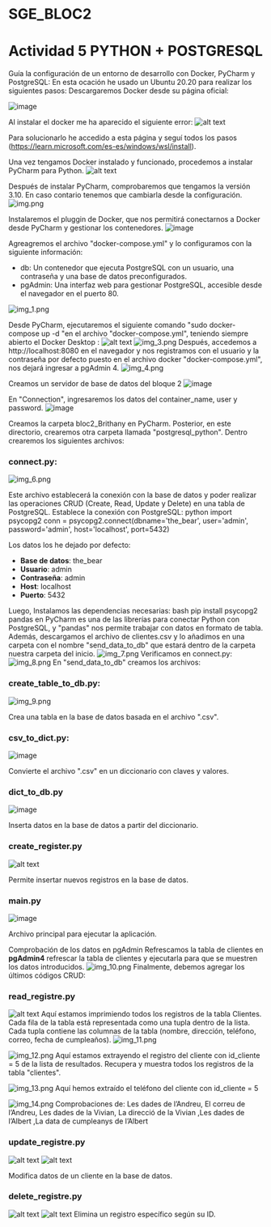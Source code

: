 # SGE_BLOC2
# Actividad 5 PYTHON + POSTGRESQL
Guía la configuración de un entorno de desarrollo con Docker, PyCharm y PostgreSQL:
En esta ocación he usado un Ubuntu 20.20 para realizar los siguientes pasos:
Descargaremos Docker desde su página oficial:

![image](https://github.com/user-attachments/assets/734634e7-3f77-4dd4-89ad-bb05a68cab20)

Al instalar el docker me ha aparecido el siguiente error:
![alt text](image.png)

Para solucionarlo he accedido a esta página y seguí todos los pasos (https://learn.microsoft.com/es-es/windows/wsl/install).

Una vez tengamos Docker instalado y funcionado, procedemos a instalar PyCharm para Python.
![alt text](image-1.png)

Después de instalar PyCharm, comprobaremos que tengamos la versión 3.10. En caso contario tenemos que cambiarla desde la configuración.
![img.png](img.png)

Instalaremos el pluggin de Docker, que nos permitirá conectarnos a Docker desde PyCharm y gestionar los contenedores.
![image](https://github.com/user-attachments/assets/1a4bccac-2f06-46e6-bc07-7451d4e2c7f3)

Agreagremos el archivo "docker-compose.yml" y lo configuramos con la siguiente información:
- db: Un contenedor que ejecuta PostgreSQL con un usuario, una contraseña y una base de datos preconfigurados.
- pgAdmin: Una interfaz web para gestionar PostgreSQL, accesible desde el navegador en el puerto 80.

![img_1.png](img_1.png)

Desde PyCharm, ejecutaremos el siguiente comando "sudo docker-compose up -d
"en el archivo "docker-compose.yml", teniendo siempre abierto el Docker Desktop :
![alt text](image-9.png)
![img_3.png](img_3.png)
Después, accedemos a http://localhost:8080 en el navegador y nos registramos con el usuario y la contraseña por defecto puesto en el archivo docker "docker-compose.yml", nos dejará ingresar a pgAdmin 4.
![img_4.png](img_4.png)

Creamos un servidor de base de datos del bloque 2
![image](https://github.com/user-attachments/assets/3962075c-99b9-49f1-81cd-cfad964a1fe4)

En "Connection", ingresaremos los datos del container_name, user y password.
![image](https://github.com/user-attachments/assets/a9330aab-ef11-40ba-af9a-6b5bd0f830fe)

Creamos la carpeta bloc2_Brithany en PyCharm. Posterior, en este directorio, crearemos otra carpeta llamada "postgresql_python". Dentro crearemos los siguientes archivos:

### **connect.py:**
![img_6.png](img_6.png)


Este archivo establecerá la conexión con la base de datos y poder realizar las operaciones CRUD (Create, Read, Update y Delete) en una tabla de PostgreSQL.
Establece la conexión con PostgreSQL:
python
import psycopg2
conn = psycopg2.connect(dbname='the_bear', user='admin', password='admin', host='localhost', port=5432)

Los datos los he dejado por defecto:
- **Base de datos**: the_bear
- **Usuario**: admin
- **Contraseña**: admin
- **Host**: localhost
- **Puerto**: 5432

Luego, Instalamos las dependencias necesarias:
bash pip install psycopg2 pandas
 en PyCharm es una de las librerías para conectar Python con PostgreSQL, y "pandas" nos permite trabajar con datos en formato de tabla. Además, descargamos el archivo de clientes.csv y lo añadimos en una carpeta con el nombre "send_data_to_db" que estará dentro de la carpeta nuestra carpeta del inicio.
![img_7.png](img_7.png)
Verificamos en connect.py:
![img_8.png](img_8.png)
En "send_data_to_db" creamos los archivos:

### **create_table_to_db.py:**
![img_9.png](img_9.png)

Crea una tabla en la base de datos basada en el archivo ".csv".

### **csv_to_dict.py:**
![image](https://github.com/user-attachments/assets/05362e47-38b4-4b28-86e0-86e6a6715db4)


 Convierte el archivo ".csv" en un diccionario con claves y valores.

### **dict_to_db.py**
![image](https://github.com/user-attachments/assets/dad241b0-7611-42aa-9eed-f9c0291912e8)

Inserta datos en la base de datos a partir del diccionario.

### **create_register.py**
![alt text](image-4.png)

Permite insertar nuevos registros en la base de datos.

### **main.py**
![image](https://github.com/user-attachments/assets/5710dbbe-f56f-4579-a287-22562a08ceb2)

Archivo principal para ejecutar la aplicación.

Comprobación de los datos en pgAdmin
Refrescamos la tabla de clientes en **pgAdmin4** refrescar la tabla de clientes y ejecutarla para que se muestren los datos introducidos.
![img_10.png](img_10.png)
Finalmente, debemos agregar los últimos códigos CRUD:

### **read_registre.py**

![alt text](image-5.png)
Aquí estamos imprimiendo todos los registros de la tabla Clientes. Cada fila de la tabla está representada como una tupla dentro de la lista. Cada tupla contiene las columnas de la tabla (nombre, dirección, teléfono, correo, fecha de cumpleaños).
![img_11.png](img_11.png)

![img_12.png](img_12.png)
Aquí estamos extrayendo el registro del cliente con id_cliente = 5 de la lista de resultados.
Recupera y muestra todos los registros de la tabla "clientes".

![img_13.png](img_13.png)
Aquí hemos extraído el teléfono del cliente con id_cliente = 5

![img_14.png](img_14.png)
Comprobaciones de:
Les dades de l’Andreu, El correu de l’Andreu, Les dades de la Vivian, La direcció de la Vivian ,Les dades de l’Albert ,La data de cumpleanys de l’Albert

### **update_registre.py**

![alt text](image-6.png)
![alt text](image-11.png)

Modifica datos de un cliente en la base de datos.

### **delete_registre.py**

![alt text](image-7.png)
![alt text](image-8.png)
Elimina un registro específico según su ID.

